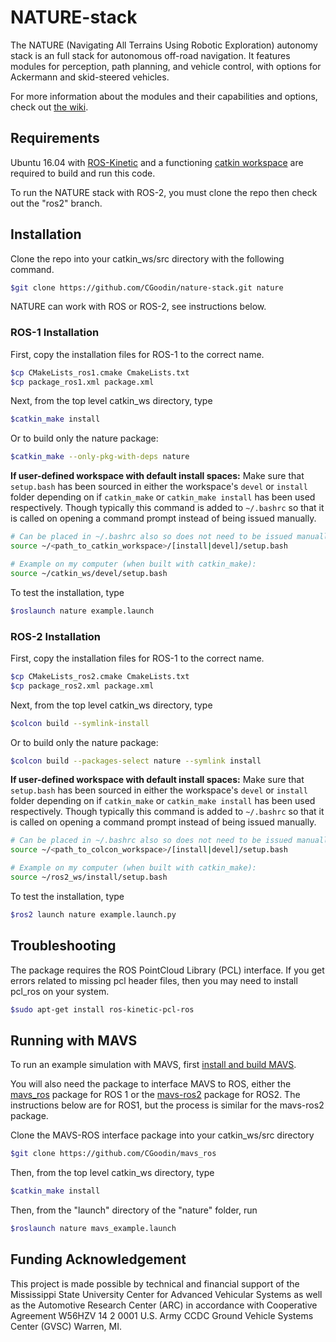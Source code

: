 # NATURE-stack
The NATURE (Navigating All Terrains Using Robotic Exploration) autonomy stack is an full stack for autonomous off-road navigation. It features modules for perception, path planning, and vehicle control, with options for Ackermann and skid-steered vehicles.

For more information about the modules and their capabilities and options, check out [the wiki](https://github.com/CGoodin/nature-stack/wiki).

## Requirements
Ubuntu 16.04 with [ROS-Kinetic](http://wiki.ros.org/kinetic/Installation/Ubuntu) and a functioning [catkin workspace](http://wiki.ros.org/catkin/Tutorials/create_a_workspace) are required to build and run this code. 


To run the NATURE stack with ROS-2, you must clone the repo then check out the "ros2" branch.

## Installation
Clone the repo into your catkin_ws/src directory with the following command.
```bash
$git clone https://github.com/CGoodin/nature-stack.git nature
```

NATURE can work with ROS or ROS-2, see instructions below.

### ROS-1 Installation
First, copy the installation files for ROS-1 to the correct name.
```bash
$cp CMakeLists_ros1.cmake CmakeLists.txt
$cp package_ros1.xml package.xml
```

Next, from the top level catkin_ws directory, type
```bash
$catkin_make install
```
Or to build only the nature package: 
```bash
$catkin_make --only-pkg-with-deps nature
```

__If user-defined workspace with default install spaces:__ Make sure that ```setup.bash``` has been sourced in either the workspace's ```devel``` or ```install``` folder depending on if ```catkin_make``` or ```catkin_make install``` has been used respectively. Though typically this command is added to ```~/.bashrc``` so that it is called on opening a command prompt instead of being issued manually.  

```bash 
# Can be placed in ~/.bashrc also so does not need to be issued manually
source ~/<path_to_catkin_workspace>/[install|devel]/setup.bash

# Example on my computer (when built with catkin_make): 
source ~/catkin_ws/devel/setup.bash
```

To test the installation, type
```bash
$roslaunch nature example.launch
```

### ROS-2 Installation
First, copy the installation files for ROS-1 to the correct name.
```bash
$cp CMakeLists_ros2.cmake CmakeLists.txt
$cp package_ros2.xml package.xml
```

Next, from the top level catkin_ws directory, type
```bash
$colcon build --symlink-install
```
Or to build only the nature package:
```bash
$colcon build --packages-select nature --symlink install
```

__If user-defined workspace with default install spaces:__ Make sure that ```setup.bash``` has been sourced in either the workspace's ```devel``` or ```install``` folder depending on if ```catkin_make``` or ```catkin_make install``` has been used respectively. Though typically this command is added to ```~/.bashrc``` so that it is called on opening a command prompt instead of being issued manually.  

```bash 
# Can be placed in ~/.bashrc also so does not need to be issued manually
source ~/<path_to_colcon_workspace>/[install|devel]/setup.bash

# Example on my computer (when built with catkin_make): 
source ~/ros2_ws/install/setup.bash
```

To test the installation, type
```bash
$ros2 launch nature example.launch.py
```

##  Troubleshooting
The package requires the ROS PointCloud Library (PCL) interface. If you get errors related to missing pcl header files, then you may need to install pcl_ros on your system.
```bash
$sudo apt-get install ros-kinetic-pcl-ros
```

## Running with MAVS
To run an example simulation with MAVS, first [install and build MAVS](https://gitlab.com/cgoodin/msu-autonomous-vehicle-simulator/-/wikis/MavsBuildInstructions).

You will also need the package to interface MAVS to ROS, either the [mavs_ros]() package for ROS 1 or the [mavs-ros2]() package for ROS2. The instructions below are for ROS1, but the process is similar for the mavs-ros2 package.

Clone the MAVS-ROS interface package into your catkin_ws/src directory
```bash
$git clone https://github.com/CGoodin/mavs_ros
```

Then, from the top level catkin_ws directory, type
```bash
$catkin_make install
```
Then, from the "launch" directory of the "nature" folder, run
```bash
$roslaunch nature mavs_example.launch
```

## Funding Acknowledgement
This project is made possible by technical and financial support of the Mississippi State University Center for Advanced Vehicular Systems as well as the Automotive Research Center (ARC) in accordance with Cooperative Agreement W56HZV 14 2 0001 U.S. Army CCDC Ground Vehicle Systems Center (GVSC) Warren, MI.
